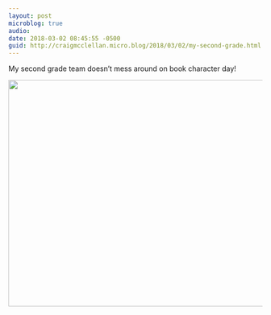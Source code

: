 ```yaml
---
layout: post
microblog: true
audio: 
date: 2018-03-02 08:45:55 -0500
guid: http://craigmcclellan.micro.blog/2018/03/02/my-second-grade.html
---
```

My second grade team doesn’t mess around on book character day!

<img src="http://craigmcclellan.com/uploads/2018/868165e94c.jpg" width="600" height="450" />
